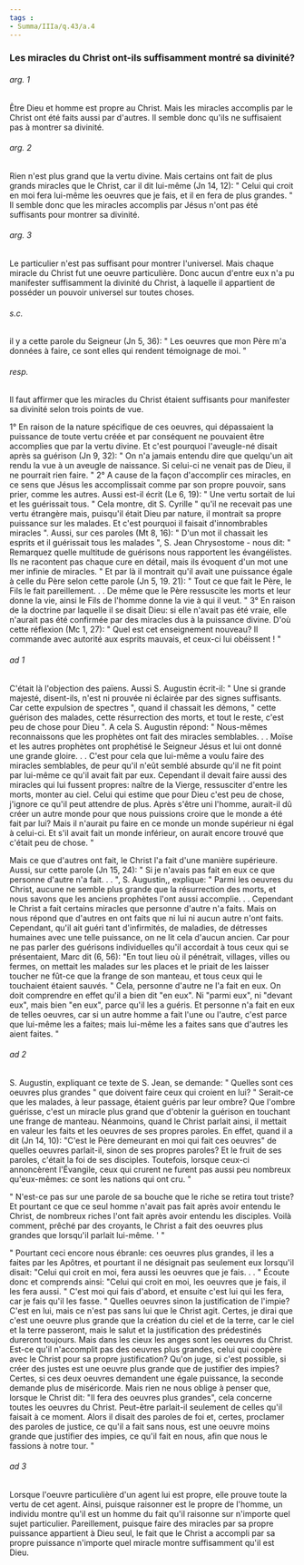 ```yaml
---
tags : 
- Summa/IIIa/q.43/a.4
---
```


### Les miracles du Christ ont-ils suffisamment montré sa divinité?

###### arg. 1
Être Dieu et homme est propre au Christ. Mais les miracles accomplis par le Christ ont été faits aussi par d'autres. Il semble donc qu'ils ne suffisaient pas à montrer sa divinité. 

###### arg. 2
Rien n'est plus grand que la vertu divine. Mais certains ont fait de plus grands miracles que le Christ, car il dit lui-même (Jn 14, 12): " Celui qui croit en moi fera lui-même les oeuvres que je fais, et il en fera de plus grandes. " Il semble donc que les miracles accomplis par Jésus n'ont pas été suffisants pour montrer sa divinité. 

###### arg. 3
Le particulier n'est pas suffisant pour montrer l'universel. Mais chaque miracle du Christ fut une oeuvre particulière. Donc aucun d'entre eux n'a pu manifester suffisamment la divinité du Christ, à laquelle il appartient de posséder un pouvoir universel sur toutes choses. 

###### s.c.
il y a cette parole du Seigneur (Jn 5, 36): " Les oeuvres que mon Père m'a données à faire, ce sont elles qui rendent témoignage de moi. " 

###### resp.
Il faut affirmer que les miracles du Christ étaient suffisants pour manifester sa divinité selon trois points de vue. 

1° En raison de la nature spécifique de ces oeuvres, qui dépassaient la puissance de toute vertu créée et par conséquent ne pouvaient être accomplies que par la vertu divine. Et c'est pourquoi l'aveugle-né disait après sa guérison (Jn 9, 32): " On n'a jamais entendu dire que quelqu'un ait rendu la vue à un aveugle de naissance. Si celui-ci ne venait pas de Dieu, il ne pourrait rien faire. " 2° A cause de la façon d'accomplir ces miracles, en ce sens que Jésus les accomplissait comme par son propre pouvoir, sans prier, comme les autres. Aussi est-il écrit (Le 6, 19): " Une vertu sortait de lui et les guérissait tous. " Cela montre, dit S. Cyrille " qu'il ne recevait pas une vertu étrangère mais, puisqu'il était Dieu par nature, il montrait sa propre puissance sur les malades. Et c'est pourquoi il faisait d'innombrables miracles ". Aussi, sur ces paroles (Mt 8, 16): " D'un mot il chassait les esprits et il guérissait tous les malades ", S. Jean Chrysostome - nous dit: " Remarquez quelle multitude de guérisons nous rapportent les évangélistes. Ils ne racontent pas chaque cure en détail, mais ils évoquent d'un mot une mer infinie de miracles. " Et par là il montrait qu'il avait une puissance égale à celle du Père selon cette parole (Jn 5, 19. 21): " Tout ce que fait le Père, le Fils le fait pareillement. . . De même que le Père ressuscite les morts et leur donne la vie, ainsi le Fils de l'homme donne la vie à qui il veut. " 3° En raison de la doctrine par laquelle il se disait Dieu: si elle n'avait pas été vraie, elle n'aurait pas été confirmée par des miracles dus à la puissance divine. D'où cette réflexion (Mc 1, 27): " Quel est cet enseignement nouveau? Il commande avec autorité aux esprits mauvais, et ceux-ci lui obéissent ! " 

###### ad 1
C'était là l'objection des païens. Aussi S. Augustin écrit-il: " Une si grande majesté, disent-ils, n'est ni prouvée ni éclairée par des signes suffisants. Car cette expulsion de spectres ", quand il chassait les démons, " cette guérison des malades, cette résurrection des morts, et tout le reste, c'est peu de chose pour Dieu ". A cela S. Augustin répond: " Nous-mêmes reconnaissons que les prophètes ont fait des miracles semblables. . . Moïse et les autres prophètes ont prophétisé le Seigneur Jésus et lui ont donné une grande gloire. . . C'est pour cela que lui-même a voulu faire des miracles semblables, de peur qu'il n'eût semblé absurde qu'il ne fit point par lui-même ce qu'il avait fait par eux. Cependant il devait faire aussi des miracles qui lui fussent propres: naître de la Vierge, ressusciter d'entre les morts, monter au ciel. Celui qui estime que pour Dieu c'est peu de chose, j'ignore ce qu'il peut attendre de plus. Après s'être uni l'homme, aurait-il dû créer un autre monde pour que nous puissions croire que le monde a été fait par lui? Mais il n'aurait pu faire en ce monde un monde supérieur ni égal à celui-ci. Et s'il avait fait un monde inférieur, on aurait encore trouvé que c'était peu de chose. " 

Mais ce que d'autres ont fait, le Christ l'a fait d'une manière supérieure. Aussi, sur cette parole (Jn 15, 24): " Si je n'avais pas fait en eux ce que personne d'autre n'a fait. . . ", S. Augustin,, explique: " Parmi les oeuvres du Christ, aucune ne semble plus grande que la résurrection des morts, et nous savons que les anciens prophètes l'ont aussi accomplie. . . Cependant le Christ a fait certains miracles que personne d'autre n'a faits. Mais on nous répond que d'autres en ont faits que ni lui ni aucun autre n'ont faits. Cependant, qu'il ait guéri tant d'infirmités, de maladies, de détresses humaines avec une telle puissance, on ne lit cela d'aucun ancien. Car pour ne pas parler des guérisons individuelles qu'il accordait à tous ceux qui se présentaient, Marc dit (6, 56): "En tout lieu où il pénétrait, villages, villes ou fermes, on mettait les malades sur les places et le priait de les laisser toucher ne fût-ce que la frange de son manteau, et tous ceux qui le touchaient étaient sauvés. " Cela, personne d'autre ne l'a fait en eux. On doit comprendre en effet qu'il a bien dit "en eux". Ni "parmi eux", ni "devant eux", mais bien "en eux", parce qu'il les a guéris. Et personne n'a fait en eux de telles oeuvres, car si un autre homme a fait l'une ou l'autre, c'est parce que lui-même les a faites; mais lui-même les a faites sans que d'autres les aient faites. " 

###### ad 2
S. Augustin, expliquant ce texte de S. Jean, se demande: " Quelles sont ces oeuvres plus grandes " que doivent faire ceux qui croient en lui? " Serait-ce que les malades, à leur passage, étaient guéris par leur ombre? Que l'ombre guérisse, c'est un miracle plus grand que d'obtenir la guérison en touchant une frange de manteau. Néanmoins, quand le Christ parlait ainsi, il mettait en valeur les faits et les oeuvres de ses propres paroles. En effet, quand il a dit (Jn 14, 10): "C'est le Père demeurant en moi qui fait ces oeuvres" de quelles oeuvres parlait-il, sinon de ses propres paroles? Et le fruit de ses paroles, c'était la foi de ses disciples. Toutefois, lorsque ceux-ci annoncèrent l'Évangile, ceux qui crurent ne furent pas aussi peu nombreux qu'eux-mêmes: ce sont les nations qui ont cru. " 

" N'est-ce pas sur une parole de sa bouche que le riche se retira tout triste? Et pourtant ce que ce seul homme n'avait pas fait après avoir entendu le Christ, de nombreux riches l'ont fait après avoir entendu les disciples. Voilà comment, prêché par des croyants, le Christ a fait des oeuvres plus grandes que lorsqu'il parlait lui-même. ' " 

" Pourtant ceci encore nous ébranle: ces oeuvres plus grandes, il les a faites par les Apôtres, et pourtant il ne désignait pas seulement eux lorsqu'il disait: "Celui qui croit en moi, fera aussi les oeuvres que je fais. . . " Écoute donc et comprends ainsi: "Celui qui croit en moi, les oeuvres que je fais, il les fera aussi. " C'est moi qui fais d'abord, et ensuite c'est lui qui les fera, car je fais qu'il les fasse. " Quelles oeuvres sinon la justification de l'impie? C'est en lui, mais ce n'est pas sans lui que le Christ agit. Certes, je dirai que c'est une oeuvre plus grande que la création du ciel et de la terre, car le ciel et la terre passeront, mais le salut et la justification des prédestinés dureront toujours. Mais dans les cieux les anges sont les oeuvres du Christ. Est-ce qu'il n'accomplit pas des oeuvres plus grandes, celui qui coopère avec le Christ pour sa propre justification? Qu'on juge, si c'est possible, si créer des justes est une oeuvre plus grande que de justifier des impies? Certes, si ces deux oeuvres demandent une égale puissance, la seconde demande plus de miséricorde. Mais rien ne nous oblige à penser que, lorsque le Christ dit: "Il fera des oeuvres plus grandes", cela concerne toutes les oeuvres du Christ. Peut-être parlait-il seulement de celles qu'il faisait à ce moment. Alors il disait des paroles de foi et, certes, proclamer des paroles de justice, ce qu'il a fait sans nous, est une oeuvre moins grande que justifier des impies, ce qu'il fait en nous, afin que nous le fassions à notre tour. " 

###### ad 3
Lorsque l'oeuvre particulière d'un agent lui est propre, elle prouve toute la vertu de cet agent. Ainsi, puisque raisonner est le propre de l'homme, un individu montre qu'il est un homme du fait qu'il raisonne sur n'importe quel sujet particulier. Pareillement, puisque faire des miracles par sa propre puissance appartient à Dieu seul, le fait que le Christ a accompli par sa propre puissance n'importe quel miracle montre suffisamment qu'il est Dieu. 

